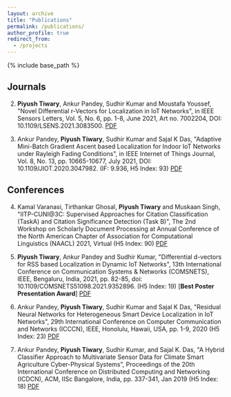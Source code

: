 ```yaml
---
layout: archive
title: "Publications"
permalink: /publications/
author_profile: true
redirect_from:
  - /projects
---
```



{% include base_path %}
## Journals

2. **Piyush Tiwary**, Ankur Pandey, Sudhir Kumar and Moustafa Youssef, "Novel Differential r-Vectors for Localization in IoT Networks", in IEEE Sensors Letters, Vol. 5, No. 6, pp. 1-8, June 2021, Art no. 7002204, DOI: 10.1109/LSENS.2021.3083500. [PDF](https://ieeexplore.ieee.org/document/9440753)

1. Ankur Pandey, **Piyush Tiwary**, Sudhir Kumar and Sajal K Das, "Adaptive Mini-Batch Gradient Ascent based Localization for Indoor IoT Networks under Rayleigh Fading Conditions", in IEEE Internet of Things Journal, Vol. 8, No. 13, pp. 10665-10677, July 2021, DOI: 10.1109/JIOT.2020.3047982. (IF: 9.936, H5 Index: 93) [PDF](https://ieeexplore.ieee.org/document/9310318)

## Conferences

4. Kamal Varanasi, Tirthankar Ghosal, **Piyush Tiwary** and Muskaan Singh, "IITP-CUNI@3C: Supervised Approaches for Citation Classification (TaskA) and Citation Significance Detection (Task B)", The 2nd Workshop on Scholarly Document Processing at Annual Conference of the North American Chapter of Association for Computational Linguistics
(NAACL) 2021, Virtual (H5 Index: 90) [PDF](https://sdproc.org/2021/papers/varanasi_supervised.pdf)

3. **Piyush Tiwary**, Ankur Pandey and Sudhir Kumar, "Differential d-vectors for RSS based Localization in Dynamic IoT Networks", 13th International Conference on Communication Systems & Networks (COMSNETS), IEEE, Bengaluru, India, 2021, pp. 82-85, doi: 10.1109/COMSNETS51098.2021.9352896. (H5 Index: 19) [**Best Poster Presentation Award**] [PDF](https://ieeexplore.ieee.org/document/9352896)


2. Ankur Pandey, **Piyush Tiwary**, Sudhir Kumar and Sajal K Das, "Residual Neural Networks for Heterogeneous Smart Device Localization in IoT Networks", 29th International Conference on Computer Communication and Networks (ICCCN), IEEE, Honolulu, Hawaii, USA, pp. 1-9, 2020 (H5 Index: 23) [PDF](https://ieeexplore.ieee.org/document/9209703)


1. Ankur Pandey, **Piyush Tiwary**, Sudhir Kumar, and Sajal K. Das, "A Hybrid Classifier Approach to Multivariate Sensor Data for Climate Smart Agriculture Cyber-Physical Systems", Proceedings of the 20th International Conference on Distributed Computing and Networking (ICDCN), ACM, IISc Bangalore, India, pp. 337-341, Jan 2019 (H5 Index: 18) [PDF](https://dl.acm.org/citation.cfm?id=3288621)